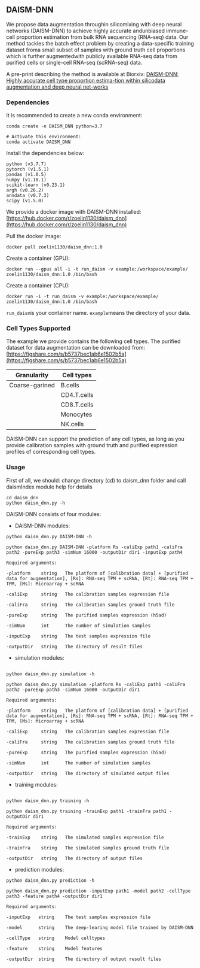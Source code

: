 ## DAISM-DNN

We propose data augmentation throughin silicomixing with deep neural networks (DAISM-DNN) to achieve highly accurate andunbiased  immune-cell  proportion  estimation  from  bulk  RNA  sequencing  (RNA-seq)  data. Our method tackles the batch effect problem by creating a data-specific training dataset froma small subset of samples with ground truth cell proportions which is further augmentedwith  publicly  available  RNA-seq  data  from  purified  cells  or  single-cell  RNA-seq  (scRNA-seq) data.

A pre-print describing the method is available at Biorxiv:
 [DAISM-DNN: Highly accurate cell type proportion estima-tion within silicodata augmentation and deep neural net-works](https://www.biorxiv.org/content/10.1101/2020.03.26.009308v2)
 
 ### Dependencies
 It is recommended to create a new conda environment:
 ```
 conda create -n DAISM_DNN python=3.7

# Activate this environment:
conda activate DAISM_DNN
 ```
 Install the dependencies below:
 ```
python (v3.7.7)
pytorch (v1.5.1)
pandas (v1.0.5)
numpy (v1.18.1)
scikit-learn (v0.23.1)
argh (v0.26.2) 
anndata (v0.7.3)
scipy (v1.5.0)
```
We provide a docker image with DAISM-DNN installed:
[https://hub.docker.com/r/zoelin1130/daism_dnn](https://hub.docker.com/r/zoelin1130/daism_dnn)

Pull the docker image:
```
docker pull zoelin1130/daism_dnn:1.0
```
Create a container (GPU):
```
docker run --gpus all -i -t run_daism -v example:/workspace/example/ zoelin1130/daism_dnn:1.0 /bin/bash
```
Create a container (CPU):
```
docker run -i -t run_daism -v example:/workspace/example/ zoelin1130/daism_dnn:1.0 /bin/bash
```
```run_daism```is your container name. ```example```means the directory of your data.

### Cell Types Supported
The example we provide contains the following cell types. The purified dataset for data augmentation can be downloaded from:[https://figshare.com/s/b5737bec1ab6e1502b5a](https://figshare.com/s/b5737bec1ab6e1502b5a)

|Granularity|Cell types|
|---|---|
|Coarse-garined|B.cells|
||CD4.T.cells|
||CD8.T.cells|
||Monocytes|
||NK.cells|

DAISM-DNN can support the prediction of any cell types, as long as you provide calibration samples with ground truth and purified expression profiles of corresponding cell types.

### Usage
First of all, we should:
change directory (cd) to daism_dnn folder and call daismIndex module help for details
```
cd daism_dnn
python daism_dnn.py -h
```

DAISM-DNN consists of four modules:

- DAISM-DNN modules: 
```
python daism_dnn.py DAISM-DNN -h

python daism_dnn.py DAISM-DNN -platform Rs -caliExp path1 -caliFra path2 -pureExp path3 -simNum 16000 -outputDir dir1 -inputExp path4

Required arguments:

-platform    string   The platform of [calibration data] + [purified data for augmentation], [Rs]: RNA-seq TPM + scRNA, [Rt]: RNA-seq TPM + TPM, [Ms]: Microarray + scRNA
                        
-caliExp     string   The calibration samples expression file

-caliFra     string   The calibration samples ground truth file

-pureExp     string   The purified samples expression (h5ad)

-simNum      int      The number of simulation samples

-inputExp    string   The test samples expression file

-outputDir   string   The directory of result files
```

- simulation modules:
```

python daism_dnn.py simulation -h

python daism_dnn.py simulation -platform Rs -caliExp path1 -caliFra path2 -pureExp path3 -simNum 16000 -outputDir dir1

Required arguments:

-platform    string   The platform of [calibration data] + [purified data for augmentation], [Rs]: RNA-seq TPM + scRNA, [Rt]: RNA-seq TPM + TPM, [Ms]: Microarray + scRNA

-caliExp     string   The calibration samples expression file

-caliFra     string   The calibration samples ground truth file

-pureExp     string   The purified samples expression (h5ad)

-simNum      int      The number of simulation samples

-outputDir   string   The directory of simulated output files
```

- training modules:
```

python daism_dnn.py training -h 

python daism_dnn.py training -trainExp path1 -trainFra path1 -outputDir dir1

Required arguments:

-trainExp    string   The simulated samples expression file

-trainFra    string   The simulated samples ground truth file

-outputDir   string   The directory of output files
```

- prediction modules:
```
python daism_dnn.py prediction -h 

python daism_dnn.py prediction -inputExp path1 -model path2 -cellType path3 -feature path4 -outputDir dir1

Required arguments:

-inputExp   string    The test samples expression file

-model      string    The deep-learing model file trained by DAISM-DNN

-cellType   string    Model celltypes

-feature    string    Model features

-outputDir  string    The directory of output result files
```
